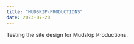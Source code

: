 ```yaml
---
title: "MUDSKIP-PRODUCTIONS"
date: 2023-07-20
---
```


Testing the site design for Mudskip Productions.
